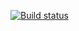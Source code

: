 [![Build status](https://ci.appveyor.com/api/projects/status/csshjufpkaj9ia8i?svg=true)](https://ci.appveyor.com/project/Ingask/chernovik)